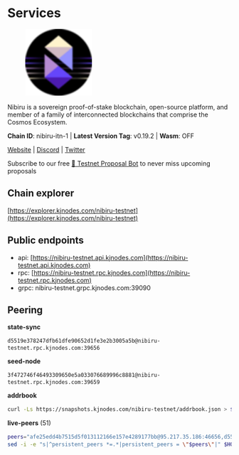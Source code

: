 # Services

<figure><img src="https://raw.githubusercontent.com/kj89/cosmos-images/main/logos/nibiru.png" width="150" alt=""><figcaption></figcaption></figure>

Nibiru is a sovereign proof-of-stake blockchain, open-source platform,  and member of a family of interconnected blockchains that comprise the Cosmos Ecosystem.

**Chain ID**: nibiru-itn-1 | **Latest Version Tag**: v0.19.2 | **Wasm**: OFF

[Website](https://nibiru.fi) | [Discord](https://discord.gg/nibiru) | [Twitter](https://twitter.com/NibiruChain)



Subscribe to our free [🤖 Testnet Proposal Bot](https://t.me/kjnodes_testnet_proposal_bot) to never miss upcoming proposals


## Chain explorer
[https://explorer.kjnodes.com/nibiru-testnet](https://explorer.kjnodes.com/nibiru-testnet)

## Public endpoints

* api: [https://nibiru-testnet.api.kjnodes.com](https://nibiru-testnet.api.kjnodes.com)
* rpc: [https://nibiru-testnet.rpc.kjnodes.com](https://nibiru-testnet.rpc.kjnodes.com)
* grpc: nibiru-testnet.grpc.kjnodes.com:39090

## Peering

**state-sync**

```text
d5519e378247dfb61dfe90652d1fe3e2b3005a5b@nibiru-testnet.rpc.kjnodes.com:39656
```

**seed-node**

```text
3f472746f46493309650e5a033076689996c8881@nibiru-testnet.rpc.kjnodes.com:39659
```

**addrbook**
```bash
curl -Ls https://snapshots.kjnodes.com/nibiru-testnet/addrbook.json > $HOME/.nibid/config/addrbook.json
```

**live-peers** (51)
```bash
peers="afe25edd4b7515d5f013112166e157e4289177bb@95.217.35.186:46656,d5519e378247dfb61dfe90652d1fe3e2b3005a5b@65.109.68.190:39656,766f17b24c11b5eac20cf938f619bc2e43331988@38.242.229.238:26656,104a00413d0fc7ec208c810c50d49932da355bd5@129.226.159.141:26656,704341a73f17dbde2fe95ac63da17e3ee5119302@213.136.70.157:26656,932749af5d4899237a008e3363cd914c11ffce9a@38.242.246.165:26656,82cec0645a483617512ccdc4c5f2c34575d221c5@84.46.245.116:39656,a5b803f5a4bb37965ad13d8bd0e076ef23c5a97c@173.212.252.154:26656,e068c7e733952e5f10615e1cfba4608a800e4c8c@31.220.93.228:26656,f808365a0c422076f9f0625398220d2c90187576@155.133.23.142:39656,cea3f4607fbf298466e65e027d82e04123b92ab5@161.97.143.105:26656,78de301bb4c1c5077465e5407977479c5219565a@31.220.86.89:26656,4715d949ee0ed2be527a21a6a8d0985430103017@109.205.182.232:26656,30abc253688f7e70a6dcae9f0850e41a0245db3a@129.226.148.203:26656,be088ac816fb6b4cdd32c84091446067a3312baf@185.213.27.177:26656,8ec5a616eb87997446bd9476cd7d41d435c22e06@34.105.135.174:26656,5afec163d6beaa85583a7756a8a68a1b47f2ee81@89.117.63.163:26656,f093208f6cd6bea470cef7cc9dba1d4e12fd8284@38.242.153.85:26656,ad6444bf89d1e53af0cd5ee0adddec63e6f809d5@38.242.128.117:26656,d63978c7dd504102566355fbcc34b3fe8d548710@185.216.203.244:26656,7b79a1b4c9957dab30b458a0ce52db2897b7778c@149.102.156.69:26656,dd91035eaf5c2c22123c74ce094c837c96872d7b@144.91.75.43:39656,c904157efa8c3b40a2160cd5564f2a8ae71c3672@38.242.226.89:26656,3fe49874e929fc14a0a1978759f22557ebe9e77d@109.205.183.52:26656,e7a3967fa389efbff9dfca9fc8e313de9f0e4e05@38.242.254.20:26656,dff579c6cefcb9dbda4934ebdbb4c7b7f7ab989f@38.242.204.186:26656,bd4e84bd7b14201661c958c6cb6a1de2a27078ed@95.217.156.62:26656,a10fd4adadd7ca8f430ad88ffdc93366e9471b00@149.102.135.51:26656,fa025a45a5c0fd2cc99ad1155a00589cfe6c9154@65.109.14.69:39656,1893734608472647b002d80db47070042dd148e6@185.196.20.175:26656,d3844cdc96812d225f4c110e23213f310b7e1656@161.97.180.97:26656,942ff309b381fc93e5656a715f7470bdb1c3c4cb@104.248.253.60:26656,901b633040ccc14d186739cb5abea7c5cfe01d47@185.206.214.28:26656,6b40a1c24a043adb436f0ce42ff5d5f221d57e7b@38.242.154.89:39656,798da88515077a8fc42dea062e9f841db8552b0b@217.76.58.55:26656,39ce82b6613c327f2bbc4cedc3a25dbf0bf8094e@38.242.252.137:26656,aa999ecb4e74d0b95465638670cd6fddc9c1f544@65.109.89.37:26656,2fa392bd22029266f5ec1631d1f2910f0c9c3163@86.48.5.138:26656,7d3867934f0664832f782e3579e30686b069c473@109.123.250.109:26656,2200d0462603a8fe3e4f0853c24eabee9973eaaf@161.97.144.208:62656,58c4f92775bc63621513ce145d58f239aec8c510@89.117.49.71:26656,2bfd18d860513e6f0f8c56d4d941b975bf825a50@173.249.7.203:36656,a5d8910f7d29b9498ccbb247734ebce4fd855efe@194.163.179.176:39656,cb825bccee49827c07dce19878c8790c67222a54@91.107.132.237:26656,e0eeb7517c902ff3ae66acc7383e67b57b572977@38.242.206.117:26656,64fc94a56f69bae2ba8c23bfdf0f0c0ece535e68@184.174.34.119:26656,f80461ab14e1f443c82c326a794ddfaf1ef15866@109.123.251.237:26656,497841541f14794e027f104936cbccc26a101299@173.212.202.155:26656,2336761daf444d415df70a63928ef6445e2bbdd0@38.242.228.41:39656,ea178dc93f0591bc566893f3eb1c0b0fe6ea621e@135.181.56.113:26656,65a213efcad697afb5a1303c7fe5be4168d9520c@43.154.103.36:26656"
sed -i -e "s|^persistent_peers *=.*|persistent_peers = \"$peers\"|" $HOME/.nibid/config/config.toml
```
